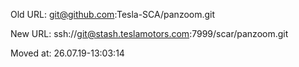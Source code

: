 Old URL: git@github.com:Tesla-SCA/panzoom.git

New URL: ssh://git@stash.teslamotors.com:7999/scar/panzoom.git

Moved at: 26.07.19-13:03:14
